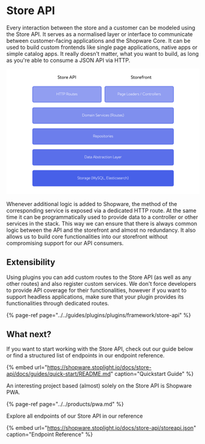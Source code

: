# Store API

Every interaction between the store and a customer can be modeled using the Store API. It serves as a normalised layer or interface to communicate between customer-facing applications and the Shopware Core. It can be used to build custom frontends like single page applications, native apps or simple catalog apps. It really doesn't matter, what you want to build, as long as you're able to consume a JSON API via HTTP.

![Data and logic flow in Shopware 6 \(top to bottom and vice versa\)](../../.gitbook/assets/image%20%283%29.png)

Whenever additional logic is added to Shopware, the method of the corresponding service is exposed via a dedicated HTTP route. At the same time it can be programmatically used to provide data to a controller or other services in the stack. This way we can ensure that there is always common logic between the API and the storefront and almost no redundancy. It also allows us to build core functionalities into our storefront without compromising support for our API consumers.

## Extensibility

Using plugins you can add custom routes to the Store API \(as well as any other routes\) and also register custom services. We don't force developers to provide API coverage for their functionalities, however if you want to support headless applications, make sure that your plugin provides its functionalities through dedicated routes.

{% page-ref page="../../guides/plugins/plugins/framework/store-api" %}

## What next?

If you want to start working with the Store API, check out our guide below or find a structured list of endpoints in our endpoint reference.
<!-- markdown-link-check-disable-next-line -->
{% embed url="https://shopware.stoplight.io/docs/store-api/docs/guides/quick-start/README.md" caption="Quickstart Guide" %}

An interesting project based \(almost\) solely on the Store API is Shopware PWA.

{% page-ref page="../../products/pwa.md" %}

Explore all endpoints of our Store API in our reference
<!-- markdown-link-check-disable-next-line -->
{% embed url="https://shopware.stoplight.io/docs/store-api/storeapi.json" caption="Endpoint Reference" %}

